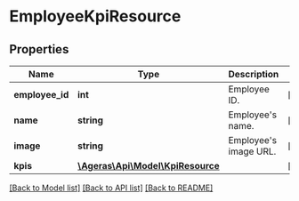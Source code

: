 # EmployeeKpiResource

## Properties
Name | Type | Description | Notes
------------ | ------------- | ------------- | -------------
**employee_id** | **int** | Employee ID. | [optional] 
**name** | **string** | Employee&#39;s name. | [optional] 
**image** | **string** | Employee&#39;s image URL. | [optional] 
**kpis** | [**\Ageras\Api\Model\KpiResource**](KpiResource.md) |  | [optional] 

[[Back to Model list]](../README.md#documentation-for-models) [[Back to API list]](../README.md#documentation-for-api-endpoints) [[Back to README]](../README.md)


